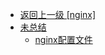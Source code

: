 - [返回上一级 [nginx]](/组件学习/nginx/)
- [未总结](/组件学习/nginx/未总结/)
  - [nginx配置文件](/组件学习/nginx/未总结/nginx配置文件.md)

